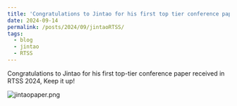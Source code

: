 ```yaml
---
title: 'Congratulations to Jintao for his first top tier conference paper'
date: 2024-09-14
permalink: /posts/2024/09/jintaoRTSS/
tags:
  - blog
  - jintao
  - RTSS
---
```


Congratulations to Jintao for his first top-tier conference paper received in RTSS 2024, Keep it up! 

![jintaopaper.png](https://github.com/Jeffery22-Sjtu/jeffery22.github.io/blob/master/images/jintaopaper.png?raw=true)

